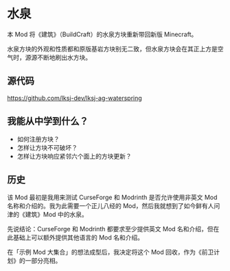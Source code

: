  # 水泉

本 Mod 将《建筑》（BuildCraft）的水泉方块重新带回新版 Minecraft。

水泉方块的外观和性质都和原版基岩方块别无二致，但水泉方块会在其正上方是空气时，源源不断地刷出水方块。

## 源代码

https://github.com/lksj-dev/lksj-ag-waterspring

## 我能从中学到什么？

- 如何注册方块？
- 怎样让方块不可破坏？
- 怎样让方块响应紧邻六个面上的方块更新？

## 历史

该 Mod 最初是我用来测试 CurseForge 和 Modrinth 是否允许使用非英文 Mod 名称和介绍的。我为此需要一个正儿八经的 Mod，然后我就想到了如今鲜有人问津的《建筑》Mod 中的水泉。

先说结论：CurseForge 和 Modrinth 都要求至少提供英文 Mod 名和介绍，但在此基础上可以额外提供其他语言的 Mod 名和介绍。

在「示例 Mod 大集合」的想法成型后，我决定将这个 Mod 回收，作为《前卫计划》的一部分亮相。